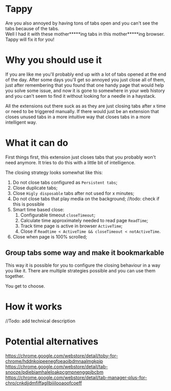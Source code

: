 # Tappy
Are you also annoyed by having tons of tabs open and you can't see the tabs because of the tabs.  
Well I had it with these mother****\*ing tabs in this mother****\*ing browser.
Tappy will fix it for you!

# Why you should use it
If you are like me you'll probably end up with a lot of tabs opened at the end of the day.
After some days you'll get so annoyed you just close all of them, just after remembering that
you found that one handy page that would help you solve some issue, and now it is gone to
somewhere in your web history and you can't seem to find it without looking for a needle in 
a haystack.

All the extensions out there suck as as they are just closing tabs after x time or need to be
triggered manually. If there would just be an extension that closes unused tabs in a more
intuitive way that closes tabs in a more intelligent way.

# What it can do
First things first, this extension just closes tabs that you probably won't need anymore.
It tries to do this with a little bit of intelligence.

The closing strategy looks somewhat like this:

  1. Do not close tabs configured as `Persistent tabs`;
  1. Close duplicate tabs;
  1. Close `Higly disposable` tabs after not used for x minutes;
  1. Do not close tabs that play media on the background; //todo: check if this is possible
  1. Smart time based close:
     1. Configurable timeout `closeTimeout`;
     1. Calculate time approximately needed to read page `ReadTime`;
     1. Track time page is active in browser `ActiveTime`;
     1. Close if `Readtime < ActiveTime && closeTimeout < notActiveTime`.
  1. Close when page is 100% scrolled;


## Group tabs some way and make it bookmarkable

This way it is possible for you to configure the closing behaviour in a way you like it.
There are multiple strategies possible and you can use them together.

You get to choose.

# How it works
//Todo: add technical description

# Potential alternatives

https://chrome.google.com/webstore/detail/toby-for-chrome/hddnkoipeenegfoeaoibdmnaalmgkpip
https://chrome.google.com/webstore/detail/tab-snooze/pdiebiamhaleloakpcgmpnenggpjbcbm
https://chrome.google.com/webstore/detail/tab-manager-plus-for-chro/cnkdjjdmfiffagllbiiilooaoofcoeff
